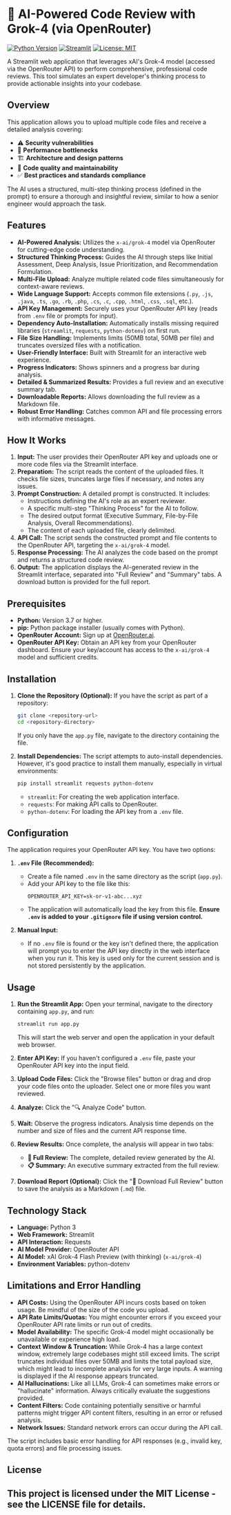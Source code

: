 # 🧠 AI-Powered Code Review with Grok-4 (via OpenRouter)

[![Python Version](https://img.shields.io/badge/python-3.7+-blue.svg)](https://www.python.org/)
[![Streamlit](https://img.shields.io/badge/built%20with-Streamlit-ff69b4.svg)](https://streamlit.io)
[![License: MIT](https://img.shields.io/badge/License-MIT-yellow.svg)](https://opensource.org/licenses/MIT)

A Streamlit web application that leverages xAI's Grok-4 model (accessed via the OpenRouter API) to perform comprehensive, professional code reviews. This tool simulates an expert developer's thinking process to provide actionable insights into your codebase.

## Overview

This application allows you to upload multiple code files and receive a detailed analysis covering:

-   ⚠️ **Security vulnerabilities**
-   🚀 **Performance bottlenecks**
-   🏗️ **Architecture and design patterns**
-   📝 **Code quality and maintainability**
-   ✅ **Best practices and standards compliance**

The AI uses a structured, multi-step thinking process (defined in the prompt) to ensure a thorough and insightful review, similar to how a senior engineer would approach the task.

## Features

-   **AI-Powered Analysis:** Utilizes the `x-ai/grok-4` model via OpenRouter for cutting-edge code understanding.
-   **Structured Thinking Process:** Guides the AI through steps like Initial Assessment, Deep Analysis, Issue Prioritization, and Recommendation Formulation.
-   **Multi-File Upload:** Analyze multiple related code files simultaneously for context-aware reviews.
-   **Wide Language Support:** Accepts common file extensions (`.py`, `.js`, `.java`, `.ts`, `.go`, `.rb`, `.php`, `.cs`, `.c`, `.cpp`, `.html`, `.css`, `.sql`, etc.).
-   **API Key Management:** Securely uses your OpenRouter API key (reads from `.env` file or prompts for input).
-   **Dependency Auto-Installation:** Automatically installs missing required libraries (`streamlit`, `requests`, `python-dotenv`) on first run.
-   **File Size Handling:** Implements limits (50MB total, 50MB per file) and truncates oversized files with a notification.
-   **User-Friendly Interface:** Built with Streamlit for an interactive web experience.
-   **Progress Indicators:** Shows spinners and a progress bar during analysis.
-   **Detailed & Summarized Results:** Provides a full review and an executive summary tab.
-   **Downloadable Reports:** Allows downloading the full review as a Markdown file.
-   **Robust Error Handling:** Catches common API and file processing errors with informative messages.

## How It Works

1.  **Input:** The user provides their OpenRouter API key and uploads one or more code files via the Streamlit interface.
2.  **Preparation:** The script reads the content of the uploaded files. It checks file sizes, truncates large files if necessary, and notes any issues.
3.  **Prompt Construction:** A detailed prompt is constructed. It includes:
    *   Instructions defining the AI's role as an expert reviewer.
    *   A specific multi-step "Thinking Process" for the AI to follow.
    *   The desired output format (Executive Summary, File-by-File Analysis, Overall Recommendations).
    *   The content of each uploaded file, clearly delimited.
4.  **API Call:** The script sends the constructed prompt and file contents to the OpenRouter API, targeting the `x-ai/grok-4` model.
5.  **Response Processing:** The AI analyzes the code based on the prompt and returns a structured code review.
6.  **Output:** The application displays the AI-generated review in the Streamlit interface, separated into "Full Review" and "Summary" tabs. A download button is provided for the full report.

## Prerequisites

-   **Python:** Version 3.7 or higher.
-   **pip:** Python package installer (usually comes with Python).
-   **OpenRouter Account:** Sign up at [OpenRouter.ai](https://openrouter.ai/).
-   **OpenRouter API Key:** Obtain an API key from your OpenRouter dashboard. Ensure your key/account has access to the `x-ai/grok-4` model and sufficient credits.

## Installation

1.  **Clone the Repository (Optional):**
    If you have the script as part of a repository:
    ```bash
    git clone <repository-url>
    cd <repository-directory>
    ```
    If you only have the `app.py` file, navigate to the directory containing the file.

2.  **Install Dependencies:**
    The script attempts to auto-install dependencies. However, it's good practice to install them manually, especially in virtual environments:
    ```bash
    pip install streamlit requests python-dotenv
    ```
    *   `streamlit`: For creating the web application interface.
    *   `requests`: For making API calls to OpenRouter.
    *   `python-dotenv`: For loading the API key from a `.env` file.

## Configuration

The application requires your OpenRouter API key. You have two options:

1.  **`.env` File (Recommended):**
    *   Create a file named `.env` in the same directory as the script (`app.py`).
    *   Add your API key to the file like this:
        ```env
        OPENROUTER_API_KEY=sk-or-v1-abc...xyz
        ```
    *   The application will automatically load the key from this file. **Ensure `.env` is added to your `.gitignore` file if using version control.**

2.  **Manual Input:**
    *   If no `.env` file is found or the key isn't defined there, the application will prompt you to enter the API key directly in the web interface when you run it. This key is used only for the current session and is not stored persistently by the application.

## Usage

1.  **Run the Streamlit App:**
    Open your terminal, navigate to the directory containing `app.py`, and run:
    ```bash
    streamlit run app.py
    ```
    This will start the web server and open the application in your default web browser.

2.  **Enter API Key:** If you haven't configured a `.env` file, paste your OpenRouter API key into the input field.

3.  **Upload Code Files:** Click the "Browse files" button or drag and drop your code files onto the uploader. Select one or more files you want reviewed.

4.  **Analyze:** Click the "🔍 Analyze Code" button.

5.  **Wait:** Observe the progress indicators. Analysis time depends on the number and size of files and the current API response time.

6.  **Review Results:** Once complete, the analysis will appear in two tabs:
    *   **📝 Full Review:** The complete, detailed review generated by the AI.
    *   **📋 Summary:** An executive summary extracted from the full review.

7.  **Download Report (Optional):** Click the "💾 Download Full Review" button to save the analysis as a Markdown (`.md`) file.

## Technology Stack

-   **Language:** Python 3
-   **Web Framework:** Streamlit
-   **API Interaction:** Requests
-   **AI Model Provider:** OpenRouter API
-   **AI Model:** xAI Grok-4 Flash Preview (with thinking) (`x-ai/grok-4`)
-   **Environment Variables:** python-dotenv

## Limitations and Error Handling

-   **API Costs:** Using the OpenRouter API incurs costs based on token usage. Be mindful of the size of the code you upload.
-   **API Rate Limits/Quotas:** You might encounter errors if you exceed your OpenRouter API rate limits or run out of credits.
-   **Model Availability:** The specific Grok-4 model might occasionally be unavailable or experience high load.
-   **Context Window & Truncation:** While Grok-4 has a large context window, extremely large codebases might still exceed limits. The script truncates individual files over 50MB and limits the total payload size, which might lead to incomplete analysis for very large inputs. A warning is displayed if the AI response appears truncated.
-   **AI Hallucinations:** Like all LLMs, Grok-4 can sometimes make errors or "hallucinate" information. Always critically evaluate the suggestions provided.
-   **Content Filters:** Code containing potentially sensitive or harmful patterns might trigger API content filters, resulting in an error or refused analysis.
-   **Network Issues:** Standard network errors can occur during the API call.

The script includes basic error handling for API responses (e.g., invalid key, quota errors) and file processing issues.

## License

This project is licensed under the MIT License - see the LICENSE file for details. 
---

